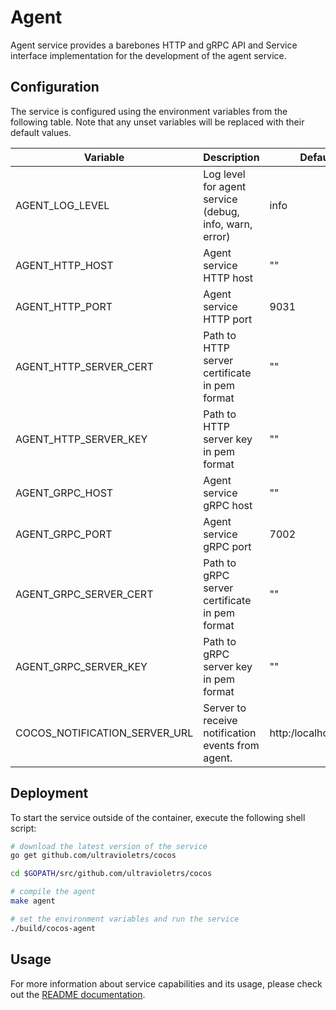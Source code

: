 # Agent

Agent service provides a barebones HTTP and gRPC API and Service interface implementation for the development of the agent service.

## Configuration

The service is configured using the environment variables from the following table. Note that any unset variables will be replaced with their default values.

| Variable                      | Description                                            | Default                        |
| ----------------------------- | ------------------------------------------------------ | ------------------------------ |
| AGENT_LOG_LEVEL               | Log level for agent service (debug, info, warn, error) | info                           |
| AGENT_HTTP_HOST               | Agent service HTTP host                                | ""                             |
| AGENT_HTTP_PORT               | Agent service HTTP port                                | 9031                           |
| AGENT_HTTP_SERVER_CERT        | Path to HTTP server certificate in pem format          | ""                             |
| AGENT_HTTP_SERVER_KEY         | Path to HTTP server key in pem format                  | ""                             |
| AGENT_GRPC_HOST               | Agent service gRPC host                                | ""                             |
| AGENT_GRPC_PORT               | Agent service gRPC port                                | 7002                           |
| AGENT_GRPC_SERVER_CERT        | Path to gRPC server certificate in pem format          | ""                             |
| AGENT_GRPC_SERVER_KEY         | Path to gRPC server key in pem format                  | ""                             |
| COCOS_NOTIFICATION_SERVER_URL | Server to receive notification events from agent.      | http:/localhost:9000           |


## Deployment

To start the service outside of the container, execute the following shell script:

```bash
# download the latest version of the service
go get github.com/ultravioletrs/cocos

cd $GOPATH/src/github.com/ultravioletrs/cocos

# compile the agent
make agent

# set the environment variables and run the service
./build/cocos-agent
```

## Usage

For more information about service capabilities and its usage, please check out the [README documentation](../README.md).
